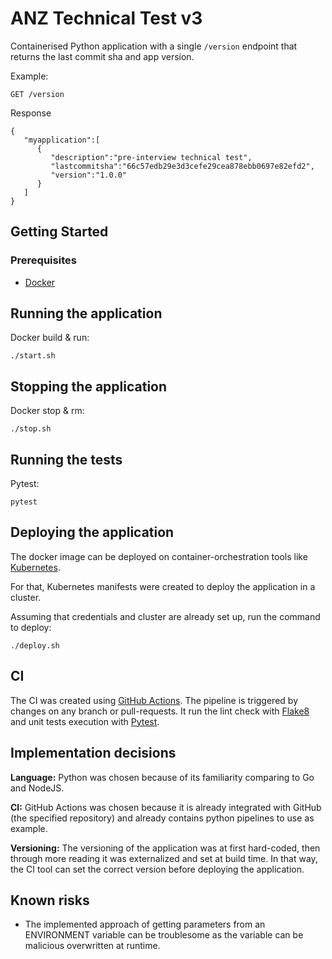 # ANZ Technical Test v3

Containerised Python application with a single `/version` endpoint that returns the last commit sha and app version.

Example:
```
GET /version
```


Response
```
{
   "myapplication":[
      {
         "description":"pre-interview technical test",
         "lastcommitsha":"66c57edb29e3d3cefe29cea878ebb0697e82efd2",
         "version":"1.0.0"
      }
   ]
}
```

## Getting Started 

### Prerequisites
- [Docker](https://www.docker.com/)

## Running the application
Docker build & run:
```
./start.sh
```

## Stopping the application
Docker stop & rm:
```
./stop.sh
```

## Running the tests
Pytest:
```
pytest
```

## Deploying the application
The docker image can be deployed on container-orchestration tools like [Kubernetes](https://docs.docker.com/get-started/kube-deploy/).

For that, Kubernetes manifests were created to deploy the application in a cluster.

Assuming that credentials and cluster are already set up, run the command to deploy:

```
./deploy.sh
```

## CI
The CI was created using [GitHub Actions](https://github.com/marketplace?type=actions&query=python). The pipeline is
triggered by changes on any branch or pull-requests. It run the lint check with [Flake8](https://flake8.pycqa.org/en/latest/)
and unit tests execution with [Pytest](https://docs.pytest.org/en/stable/).

## Implementation decisions

**Language:** Python was chosen because of its familiarity comparing to Go and NodeJS.

**CI:** GitHub Actions was chosen because it is already integrated with GitHub (the specified repository) and already contains 
python pipelines to use as example.

**Versioning:** The versioning of the application was at first hard-coded, then through more reading it was externalized and
set at build time. In that way, the CI tool can set the correct version before deploying the application.  

## Known risks

- The implemented approach of getting parameters from an ENVIRONMENT variable
can be troublesome as the variable can be malicious overwritten at runtime.